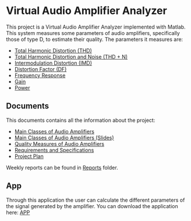 # Virtual Audio Amplifier Analyzer

This project is a Virtual Audio Amplifier Analyzer implemented with Matlab. This system measures some parameters of audio amplifiers, specifically those of type D, to estimate their quality. The parameters it measures are:
* [Total Harmonic Distortion (THD)](https://github.com/lauspace/Audiovisual-Project/blob/master/Src/Par%C3%A0metres%20finals%20(senyals%20reals)/THD.m)
* [Total Harmonic Distortion and Noise (THD + N)](https://github.com/lauspace/Audiovisual-Project/blob/master/Src/Par%C3%A0metres%20finals%20(senyals%20reals)/THDN.m)
* [Intermodulation Distortion (IMD)](https://github.com/lauspace/Audiovisual-Project/blob/master/Src/Par%C3%A0metres%20finals%20(senyals%20reals)/IMD.m)
* [Distortion Factor (DF)](https://github.com/lauspace/Audiovisual-Project/blob/master/Src/Par%C3%A0metres%20finals%20(senyals%20reals)/DF.m)
* [Frequency Response](https://github.com/lauspace/Audiovisual-Project/blob/master/Src/Par%C3%A0metres%20finals%20(senyals%20reals)/FR.m)
* [Gain](https://github.com/lauspace/Audiovisual-Project/blob/master/Src/Par%C3%A0metres%20finals%20(senyals%20reals)/Gain.m)
* [Power](https://github.com/lauspace/Audiovisual-Project/blob/master/Src/Par%C3%A0metres%20finals%20(senyals%20reals)/Power.m)

## Documents
This documents contains all the information about the project:
* [Main Classes of Audio Amplifiers](https://github.com/lauspace/Audiovisual-Project/blob/master/Documents/Audio%20Amplifiers%20Clases.pdf)
* [Main Classes of Audio Amplifiers (Slides)](https://github.com/lauspace/Audiovisual-Project/blob/master/Documents/Audio%20Amplifiers%20Clases%20(Slides).pdf)
* [Quality Measures of Audio Amplifiers](https://github.com/lauspace/Audiovisual-Project/blob/master/Documents/Quality%20Measures.pdf)
* [Requirements and Specifications](https://github.com/lauspace/Audiovisual-Project/blob/master/Documents/Requeriments%20and%20Specifications.pdf) 
* [Project Plan](https://github.com/lauspace/Audiovisual-Project/blob/master/Documents/Project%20Plan.pdf)

Weekly reports can be found in [Reports](https://github.com/lauspace/Audiovisual-Project/blob/master/Reports) folder.

## App
Through this application the user can calculate the different parameters of the signal generated by the amplifier.
You can download the application here: [APP](https://github.com/lauspace/Audiovisual-Project/raw/master/App/App.mlappinstall)
